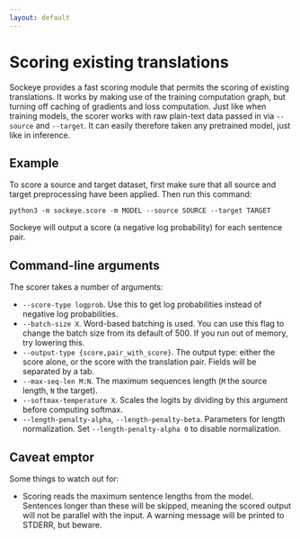 ```yaml
---
layout: default
---
```


# Scoring existing translations

Sockeye provides a fast scoring module that permits the scoring of existing translations.
It works by making use of the training computation graph, but turning off caching of gradients and loss computation.
Just like when training models, the scorer works with raw plain-text data passed in via `--source` and `--target`.
It can easily therefore taken any pretrained model, just like in inference.

## Example

To score a source and target dataset, first make sure that all source and target preprocessing have been applied.
Then run this command:

    python3 -m sockeye.score -m MODEL --source SOURCE --target TARGET

Sockeye will output a score (a negative log probability) for each sentence pair.

## Command-line arguments

The scorer takes a number of arguments:

-  `--score-type logprob`. Use this to get log probabilities instead of negative log probabilities.
-  `--batch-size X`. Word-based batching is used.
   You can use this flag to change the batch size from its default of 500.
   If you run out of memory, try lowering this.
-  `--output-type {score,pair_with_score}`. The output type: either the score alone, or the score with the translation pair.
   Fields will be separated by a tab.
- `--max-seq-len M:N`. The maximum sequences length (`M` the source length, `N` the target).
- `--softmax-temperature X`. Scales the logits by dividing by this argument before computing softmax.
- `--length-penalty-alpha`, `--length-penalty-beta`. Parameters for length normalization.
  Set `--length-penalty-alpha 0` to disable normalization.

## Caveat emptor

Some things to watch out for:

- Scoring reads the maximum sentence lengths from the model.
  Sentences longer than these will be skipped, meaning the scored output will not be parallel with the input.
  A warning message will be printed to STDERR, but beware.
